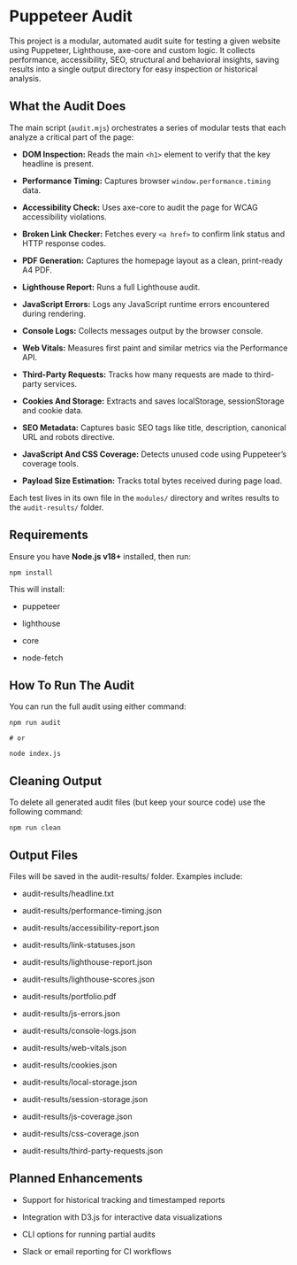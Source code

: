 # Puppeteer Audit

This project is a modular, automated audit suite for testing a given website using Puppeteer, Lighthouse, axe-core and custom logic. It collects performance, accessibility, SEO, structural and behavioral insights, saving results into a single output directory for easy inspection or historical analysis.

## What the Audit Does

The main script (`audit.mjs`) orchestrates a series of modular tests that each analyze a critical part of the page:

- **DOM Inspection:** Reads the main `<h1>` element to verify that the key headline is present.

- **Performance Timing:** Captures browser `window.performance.timing` data.

- **Accessibility Check:** Uses axe-core to audit the page for WCAG accessibility violations.

- **Broken Link Checker:** Fetches every `<a href>` to confirm link status and HTTP response codes.

- **PDF Generation:** Captures the homepage layout as a clean, print-ready A4 PDF.

- **Lighthouse Report:** Runs a full Lighthouse audit.

- **JavaScript Errors:** Logs any JavaScript runtime errors encountered during rendering.

- **Console Logs:** Collects messages output by the browser console.

- **Web Vitals:** Measures first paint and similar metrics via the Performance API.

- **Third-Party Requests:** Tracks how many requests are made to third-party services.

- **Cookies And Storage:** Extracts and saves localStorage, sessionStorage and cookie data.

- **SEO Metadata:** Captures basic SEO tags like title, description, canonical URL and robots directive.

- **JavaScript And CSS Coverage:** Detects unused code using Puppeteer’s coverage tools.

- **Payload Size Estimation:** Tracks total bytes received during page load.

Each test lives in its own file in the `modules/` directory and writes results to the `audit-results/` folder.

## Requirements

Ensure you have **Node.js v18+** installed, then run:

```
npm install
```

This will install:

- puppeteer

- lighthouse

- core

- node-fetch

## How To Run The Audit

You can run the full audit using either command:

```
npm run audit

# or

node index.js
```

## Cleaning Output

To delete all generated audit files (but keep your source code) use the following command:

```
npm run clean
```

## Output Files

Files will be saved in the audit-results/ folder. Examples include:

- audit-results/headline.txt

- audit-results/performance-timing.json

- audit-results/accessibility-report.json

- audit-results/link-statuses.json

- audit-results/lighthouse-report.json

- audit-results/lighthouse-scores.json

- audit-results/portfolio.pdf

- audit-results/js-errors.json

- audit-results/console-logs.json

- audit-results/web-vitals.json

- audit-results/cookies.json

- audit-results/local-storage.json

- audit-results/session-storage.json

- audit-results/js-coverage.json

- audit-results/css-coverage.json

- audit-results/third-party-requests.json

## Planned Enhancements

- Support for historical tracking and timestamped reports

- Integration with D3.js for interactive data visualizations

- CLI options for running partial audits

- Slack or email reporting for CI workflows
